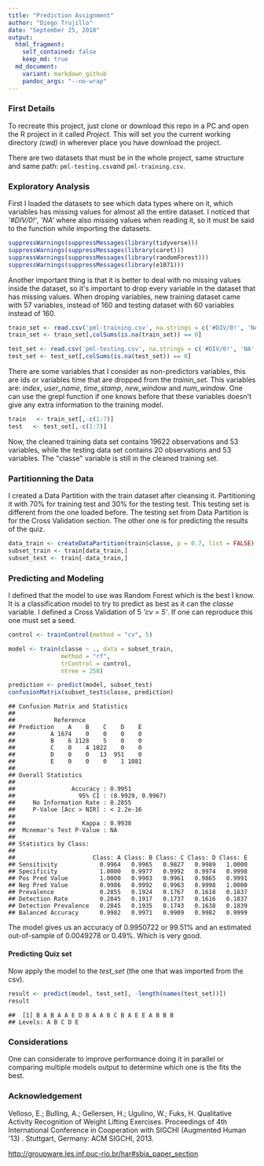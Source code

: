 ```yaml
---
title: "Prediction Assignment"
author: "Diego Trujillo"
date: "September 25, 2018"
output: 
  html_fragment:
    self_contained: false
    keep_md: true
  md_document:
    variant: markdown_github
    pandoc_args: "--no-wrap"
---
```




### First Details

To recreate this project, just clone or download this repo in a PC and open the R project in it called *_Project_*. This will set you the current working directory _(cwd)_ in wherever place you have download the project. 

There are two datasets that must be in the whole project, same structure and same path: `pml-testing.csv`and `pml-training.csv`. 

### Exploratory Analysis

First I loaded the datasets to see which data types where on it, which variables has missing values for almost all the entire dataset. I noticed that _'#DIV/0!'_, _'NA'_ where also missing values when reading it, so it must be said to the function while importing the datasets.


```r
suppressWarnings(suppressMessages(library(tidyverse)))
suppressWarnings(suppressMessages(library(caret)))
suppressWarnings(suppressMessages(library(randomForest)))
suppressWarnings(suppressMessages(library(e1071)))
```

Another important thing is that it is better to deal with no missing values inside the dataset, so it's important to drop every variable in the dataset that has missing values. When droping variables, new training dataset came with 57 variables, instead of 160 and testing dataset with 60 variables instead of 160.


```r
train_set <- read.csv('pml-training.csv', na.strings = c('#DIV/0!', 'NA', ''))
train_set <- train_set[,colSums(is.na(train_set)) == 0]

test_set <- read.csv('pml-testing.csv', na.strings = c('#DIV/0!', 'NA', ''))
test_set <- test_set[,colSums(is.na(test_set)) == 0]
```

There are some variables that I consider as non-predictors variables, this are ids or variables time that are dropped from the _trainin\_set_. This variables are: _index_, _user\_name_, _time\_stamp_, _new\_window_ and _num\_window_. One can use the grepl function if one knows before that these variables doesn't give any extra information to the training model.


```r
train   <- train_set[,-c(1:7)]
test   <- test_set[,-c(1:7)]
```

Now, the cleaned training data set contains 19622 observations and 53 variables, while the testing data set contains 20 observations and 53 variables. The "classe" variable is still in the cleaned training set.

### Partitionning the Data

I created a Data Partition with the train dataset after cleansing it. Partitioning it with 70% for training test and 30% for the testing test. This testing set is different from the one loaded before. The testing set from Data Partition is for the Cross Validation section. The other one is for predicting the results of the quiz. 


```r
data_train <- createDataPartition(train$classe, p = 0.7, list = FALSE)
subset_train <- train[data_train,]
subset_test <- train[-data_train,]
```

### Predicting and Modeling

I defined that the model to use was Random Forest which is the best I know. It is a classification model to try to predict as best as it can the _classe_ variable. I defined a Cross Validation of 5 _'cv = 5'_. If one can reproduce this one must set a seed.


```r
control <- trainControl(method = "cv", 5)

model <- train(classe ~ ., data = subset_train, 
               method = "rf", 
               trControl = control, 
               ntree = 250)

prediction <- predict(model, subset_test)
confusionMatrix(subset_test$classe, prediction)
```

```
## Confusion Matrix and Statistics
## 
##           Reference
## Prediction    A    B    C    D    E
##          A 1674    0    0    0    0
##          B    6 1128    5    0    0
##          C    0    4 1022    0    0
##          D    0    0   13  951    0
##          E    0    0    0    1 1081
## 
## Overall Statistics
##                                           
##                Accuracy : 0.9951          
##                  95% CI : (0.9929, 0.9967)
##     No Information Rate : 0.2855          
##     P-Value [Acc > NIR] : < 2.2e-16       
##                                           
##                   Kappa : 0.9938          
##  Mcnemar's Test P-Value : NA              
## 
## Statistics by Class:
## 
##                      Class: A Class: B Class: C Class: D Class: E
## Sensitivity            0.9964   0.9965   0.9827   0.9989   1.0000
## Specificity            1.0000   0.9977   0.9992   0.9974   0.9998
## Pos Pred Value         1.0000   0.9903   0.9961   0.9865   0.9991
## Neg Pred Value         0.9986   0.9992   0.9963   0.9998   1.0000
## Prevalence             0.2855   0.1924   0.1767   0.1618   0.1837
## Detection Rate         0.2845   0.1917   0.1737   0.1616   0.1837
## Detection Prevalence   0.2845   0.1935   0.1743   0.1638   0.1839
## Balanced Accuracy      0.9982   0.9971   0.9909   0.9982   0.9999
```

The model gives us an accuracy of 0.9950722 or 99.51% and an estimated out-of-sample of 0.0049278 or 0.49%. Which is very good.


#### Predicting Quiz set

Now apply the model to the _test\_set_ (the one that was imported from the csv).


```r
result <- predict(model, test_set[, -length(names(test_set))])
result
```

```
##  [1] B A B A A E D B A A B C B A E E A B B B
## Levels: A B C D E
```

### Considerations

One can considerate to improve performance doing it in parallel or comparing multiple models output to determine which one is the fits the best. 


### Acknowledgement

Velloso, E.; Bulling, A.; Gellersen, H.; Ugulino, W.; Fuks, H. Qualitative Activity Recognition of Weight Lifting Exercises. Proceedings of 4th International Conference in Cooperation with SIGCHI (Augmented Human '13) . Stuttgart, Germany: ACM SIGCHI, 2013.

http://groupware.les.inf.puc-rio.br/har#sbia_paper_section
